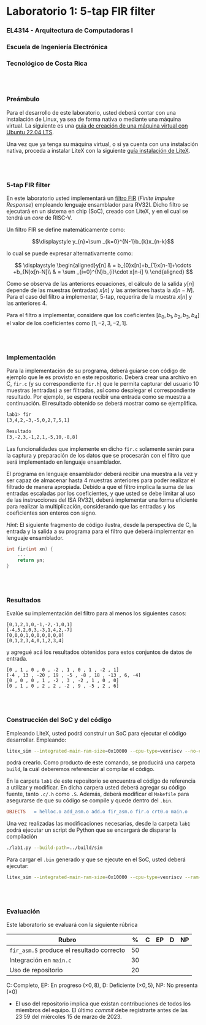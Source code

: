# Laboratorio 1: 5-tap FIR filter
### EL4314 - Arquitectura de Computadoras I
### Escuela de Ingeniería Electrónica
### Tecnológico de Costa Rica

<br/><br/>

### Preámbulo

Para el desarrollo de este laboratorio, usted deberá contar con una instalación de Linux, ya sea de forma nativa o mediante una máquina virtual. La siguiente es una [guía de creación de una máquina virtual con Ubuntu 22.04 LTS](https://github.com/EL4314/Laboratorio1_1Sem23/wiki/Guia_VM).

Una vez que ya tenga su máquina virtual, o si ya cuenta con una instalación nativa, proceda a instalar LiteX con la siguiente [guía instalación de LiteX](https://github.com/EL4314/Laboratorio1_1Sem23/wiki/Guia_instalacion_LiteX).

<br/><br/>

### 5-tap FIR filter

En este laboratorio usted implementará un [filtro FIR](https://es.wikipedia.org/wiki/FIR_(Finite_Impulse_Response)) (_Finite Impulse Response_) empleando lenguaje ensamblador para RV32I. Dicho filtro se ejecutará en un sistema en chip (SoC), creado con LiteX, y en el cual se tendrá un _core_ de RISC-V.

Un filtro FIR se define matemáticamente como:

$$\displaystyle y_{n}=\sum _{k=0}^{N-1}b_{k}x_{n-k}$$

lo cual se puede expresar alternativamente como:

$$
\displaystyle \begin{aligned}y[n] & = b_{0}x[n]+b_{1}x[n-1]+\cdots +b_{N}x[n-N]\\ 
     & = \sum _{i=0}^{N}b_{i}\cdot x[n-i] \\
     \end{aligned}
$$

Como se observa de las anteriores ecuaciones, el cálculo de la salida $y[n]$ depende de las muestras (entradas) $x[n]$ y las anteriores hasta la $x[n-N]$. Para el caso del filtro a implementar, 5-tap, requerira de la muestra $x[n]$ y las anteriores 4. 

Para el filtro a implementar, considere que los coeficientes $[b_0, b_1, b_2, b_3, b_4]$ el valor de los coeficientes como $[1,-2,3,-2,1]$.

<br/><br>

### Implementación
Para la implementación de su programa, deberá guiarse con código de ejemplo que le es provisto en este repositorio. Deberá crear una archivo en C, `fir.c` (y su correspondiente `fir.h`) que le permita capturar del usuario 10 muestras (entradas) a ser filtradas, así como desplegar el correspondiente resultado. Por ejemplo, se espera recibir una entrada como se muestra a continuación. El resultado obtenido se deberá mostrar como se ejemplifica. 

```bash
lab1> fir
[3,4,2,-3,-5,0,2,7,5,1]

Resultado
[3,-2,3,-1,2,1,-5,10,-8,8]
```


Las funcionalidades que implemente en dicho `fir.c` solamente serán para la captura y preparación de los datos que se procesarán con el filtro que será implementado en lenguaje ensamblador.

El programa en lenguaje ensamblador deberá recibir una muestra a la vez y ser capaz de almacenar hasta 4 muestras anteriores para poder realizar el filtrado de manera apropiada. Debido a que el filtro implica la suma de las entradas escaladas por los coeficientes, y que usted se debe limitar al uso de las instrucciones del ISA RV32I, deberá implementar una forma eficiente para realizar la multiplicación, considerando que las entradas y los coeficientes son enteros con signo.

_Hint_: El siguiente fragmento de código ilustra, desde la perspectiva de C, la entrada y la salida a su programa para el filtro que deberá implementar en lenguaje ensamblador.

```c
int fir(int xn) {
    ...
    return yn;
}
```

<br/><br>

### Resultados
Evalúe su implementación del filtro para al menos los siguientes casos:

````
[0,1,2,1,0,-1,-2,-1,0,1]
[-4,5,2,0,3,-3,1,4,2,-7]
[0,0,0,1,0,0,0,0,0,0]
[0,1,2,3,4,0,1,2,3,4]
````
y agregué acá los resultados obtenidos para estos conjuntos de datos de entrada.

````
[0 , 1 , 0 , 0 , -2 , 1 , 0 , 1 , -2 , 1]
[-4 , 13 , -20 , 19 , -5 , -8 , 18 , -13 , 6, -4]
[0 , 0 , 0 , 1 , -2 , 3 , -2 , 1 , 0 , 0]
[0 , 1 , 0 , 2 , 2 , -2 , 9 , -5 , 2 , 6]
````

<br/><br>

### Construcción del SoC y del código

Empleando LiteX, usted podrá construir un SoC para ejecutar el código desarrollar. Empleando:

```bash
litex_sim --integrated-main-ram-size=0x10000 --cpu-type=vexriscv --no-compile-gateware
```

podrá crearlo. Como producto de este comando, se producirá una carpeta `build`, la cuál deberemos referenciar al compilar el código.

En la carpeta `lab1` de este repositorio se encuentra el código de referencia a utilizar y modificar. En dicha carpera usted deberá agregar su código fuente, tanto `.c/.h` como `.S`. Además, deberá modificar el `Makefile` para asegurarse de que su código se compile y quede dentro del `.bin`.


```makefile
OBJECTS   = helloc.o add_asm.o add.o fir_asm.o fir.o crt0.o main.o
```

Una vez realizadas las modificaciones necesarias, desde la carpeta `lab1` podrá ejecutar un script de Python que se encargará de disparar la compilación 

```bash
./lab1.py --build-path=../build/sim
```

Para cargar el `.bin` generado y que se ejecute en el SoC, usted deberá ejecutar:

```bash
litex_sim --integrated-main-ram-size=0x10000 --cpu-type=vexriscv --ram-init=./lab1/lab1.bin
```

<br/><br>

### Evaluación
Este laboratorio se evaluará con la siguiente rúbrica


| Rubro | % | C | EP | D | NP |
|-------|---|---|----|---|----|
|`fir_asm.S` produce el resultado correcto| 50|   |    |   |    |
|Integración en `main.c`|30|   |    |   |    |
|Uso de repositorio |20|   |    |   |    |

C: Completo,
EP: En progreso ($\times 0,8$),
D: Deficiente ($\times 0,5$),
NP: No presenta ($\times 0$)

- El uso del repositorio implica que existan contribuciones de todos los miembros del equipo. El último _commit_ debe registrarte antes de las 23:59 del miércoles 15 de marzo de 2023.
